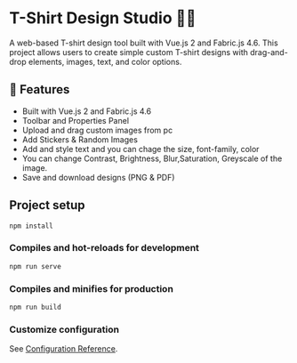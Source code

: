 # T-Shirt Design Studio 🎨👕

A web-based T-shirt design tool built with Vue.js 2 and Fabric.js 4.6. This project allows users to create simple custom T-shirt designs with drag-and-drop elements, images, text, and color options.

## 🚀 Features

- Built with Vue.js 2 and Fabric.js 4.6
- Toolbar and Properties Panel
- Upload and drag custom images from pc
- Add Stickers & Random Images
- Add and style text and you can chage the size, font-family, color
- You can change Contrast, Brightness, Blur,Saturation, Greyscale of the image.
- Save and download designs (PNG & PDF)


## Project setup
```
npm install
```

### Compiles and hot-reloads for development
```
npm run serve
```

### Compiles and minifies for production
```
npm run build
```

### Customize configuration
See [Configuration Reference](https://cli.vuejs.org/config/).
